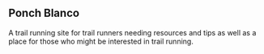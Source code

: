 ## Ponch Blanco

A trail running site for trail runners needing resources and tips as well as a place for those who might be interested in trail running.

